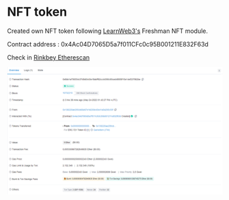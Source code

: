 # NFT token

Created own NFT token following [LearnWeb3's](https://www.learnweb3.io/tracks/freshman/nft-tutorial) Freshman NFT module.

Contract address : 0x4Ac04D7065D5a7f011CFc0c95B001211E832F63d

Check in [Rinkbey Etherescan](https://rinkeby.etherscan.io/)

![Etherscan Transaction](./Screenshots/Transaction.png)

